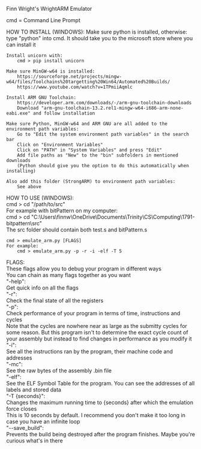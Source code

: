 Finn Wright's WrightARM Emulator

cmd = Command Line Prompt

HOW TO INSTALL (WINDOWS):
    Make sure python is installed, otherwise:
        type "python" into cmd. It should take you to the microsoft store where you can install it

    Install unicorn with:
        cmd > pip install unicorn

    Make sure MinGW-w64 is installed:
        https://sourceforge.net/projects/mingw-w64/files/Toolchains%20targetting%20Win64/Automated%20Builds/
        https://www.youtube.com/watch?v=1TPmiiAqmlc

    Install ARM GNU Toolchain:
        https://developer.arm.com/downloads/-/arm-gnu-toolchain-downloads
        Download "arm-gnu-toolchain-13.2.rel1-mingw-w64-i686-arm-none-eabi.exe" and follow installation

    Make sure Python, MinGW-w64 and ARM GNU are all added to the environment path variables:
        Go to "Edit the system environment path variables" in the search bar
        Click on "Environment Variables"
        Click on "PATH" in "System Variables" and press "Edit"
        Add file paths as "New" to the "bin" subfolders in mentioned downloads
        (Python should give you the option to do this automatically when installing)

    Also add this folder (StrongARM) to environment path variables:
        See above
    
HOW TO USE (WINDOWS):  
    cmd > cd "/path/to/src"  
    For example with bitPattern on my computer:  
        cmd > cd "C:\Users\finnw\OneDrive\Documents\Trinity\CS\Computing\1791-bitpattern\src"  
        The src folder should contain both test.s and bitPattern.s  

    cmd > emulate_arm.py [FLAGS]     
    For example:   
        cmd > emulate_arm.py -p -r -i -elf -T 5  

FLAGS:  
    These flags allow you to debug your program in different ways  
    You can chain as many flags together as you want  
    "-help":  
        Get quick info on all the flags  
    "-r":  
        Check the final state of all the registers  
    "-p":  
        Check performance of your program in terms of time, instructions and cycles  
        Note that the cycles are nowhere near as large as the submitty cycles for some reason. But this program isn't to determine the exact cycle count of your assembly but instead to find changes in performance as you modify it  
    "-i":  
        See all the instructions ran by the program, their machine code and addresses  
    "-mc":  
        See the raw bytes of the assembly .bin file  
    "-elf":  
        See the ELF Symbol Table for the program. You can see the addresses of all labels and stored data  
    "-T {seconds}":  
        Changes the maximum running time to {seconds} after which the emulation force closes  
        This is 10 seconds by default. I recommend you don't make it too long in case you have an infinite loop  
    "--save_build":  
        Prevents the build being destroyed after the program finishes. Maybe you're curious what's in there  
